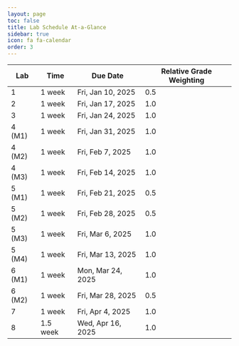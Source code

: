 ```yaml
---
layout: page
toc: false
title: Lab Schedule At-a-Glance
sidebar: true
icon: fa fa-calendar
order: 3
---
```



| Lab           | Time      |   Due Date          | Relative Grade Weighting |
|---------------|-----------|---------------------|--------------------|
|1              | 1 week    | Fri, Jan 10, 2025   | 0.5                |
|2              | 1 week    | Fri, Jan 17, 2025   | 1.0                |
|3              | 1 week    | Fri, Jan 24, 2025   | 1.0                |
|4 (M1)         | 1 week    | Fri, Jan 31, 2025   | 1.0                |
|4 (M2)         | 1 week    | Fri, Feb 7, 2025    | 1.0                |
|4 (M3)         | 1 week    | Fri, Feb 14, 2025   | 1.0                |
|5 (M1)         | 1 week    | Fri, Feb 21, 2025   | 0.5                |
|5 (M2)         | 1 week    | Fri, Feb 28, 2025   | 0.5                |
|5 (M3)         | 1 week    | Fri, Mar 6, 2025    | 1.0                |
|5 (M4)         | 1 week    | Fri, Mar 13, 2025   | 1.0                |
|6 (M1)         | 1 week    | Mon, Mar 24, 2025   | 1.0                |
|6 (M2)         | 1 week    | Fri, Mar 28, 2025   | 0.5                |
|7              | 1 week    | Fri, Apr 4, 2025    | 1.0                |
|8              | 1.5 week  | Wed, Apr 16, 2025   | 1.0                |